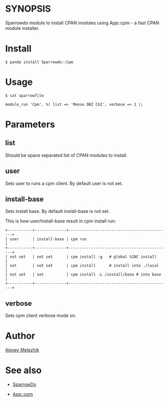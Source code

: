 # SYNOPSIS

Sparrowdo module to install CPAN modules using App::cpm - a fast CPAN module installer.

# Install

    $ panda install Sparrowdo::Cpm


# Usage

    $ cat sparrowfile

    module_run 'Cpm', %( list => 'Moose DBI CGI', verbose => 1 );

# Parameters

## list 

Should be space separated list of CPAN modules to install.

## user

Sets user to runs a cpm client. By default user is not set.

## install-base 

Sets install base. By default install-base is not set.


This is how user/install-base result in cpm install run:

    +-----------+--------------+---------------------------------------------+
    | user      | install-base | cpm run                                     |
    +-----------+--------------+---------------------------------------------+
    | not set   | not set      | cpm install -g   # global %INC install      |
    | set       | not set      | cpm install      # install into ./local     |
    | not set   | set          | cpm install -L /install/base # into base    |
    +-----------+--------------+---------------------------------------------+

## verbose

Sets cpm client verbose mode on.

# Author

[Alexey Melezhik](mailto:melezhik@gmail.com)

# See also

* [SparrowDo](https://github.com/melezhik/sparrowdo)

* [App::cpm](https://metacpan.org/pod/App::cpm)

